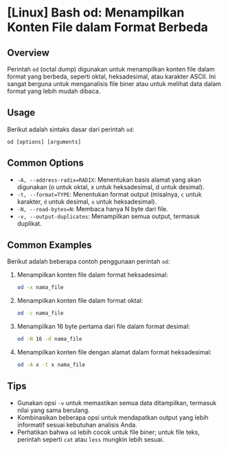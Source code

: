 # [Linux] Bash od: Menampilkan Konten File dalam Format Berbeda

## Overview
Perintah `od` (octal dump) digunakan untuk menampilkan konten file dalam format yang berbeda, seperti oktal, heksadesimal, atau karakter ASCII. Ini sangat berguna untuk menganalisis file biner atau untuk melihat data dalam format yang lebih mudah dibaca.

## Usage
Berikut adalah sintaks dasar dari perintah `od`:

```
od [options] [arguments]
```

## Common Options
- `-A, --address-radix=RADIX`: Menentukan basis alamat yang akan digunakan (o untuk oktal, x untuk heksadesimal, d untuk desimal).
- `-t, --format=TYPE`: Menentukan format output (misalnya, `c` untuk karakter, `d` untuk desimal, `x` untuk heksadesimal).
- `-N, --read-bytes=N`: Membaca hanya N byte dari file.
- `-v, --output-duplicates`: Menampilkan semua output, termasuk duplikat.

## Common Examples
Berikut adalah beberapa contoh penggunaan perintah `od`:

1. Menampilkan konten file dalam format heksadesimal:
   ```bash
   od -x nama_file
   ```

2. Menampilkan konten file dalam format oktal:
   ```bash
   od -c nama_file
   ```

3. Menampilkan 16 byte pertama dari file dalam format desimal:
   ```bash
   od -N 16 -d nama_file
   ```

4. Menampilkan konten file dengan alamat dalam format heksadesimal:
   ```bash
   od -A x -t x nama_file
   ```

## Tips
- Gunakan opsi `-v` untuk memastikan semua data ditampilkan, termasuk nilai yang sama berulang.
- Kombinasikan beberapa opsi untuk mendapatkan output yang lebih informatif sesuai kebutuhan analisis Anda.
- Perhatikan bahwa `od` lebih cocok untuk file biner; untuk file teks, perintah seperti `cat` atau `less` mungkin lebih sesuai.